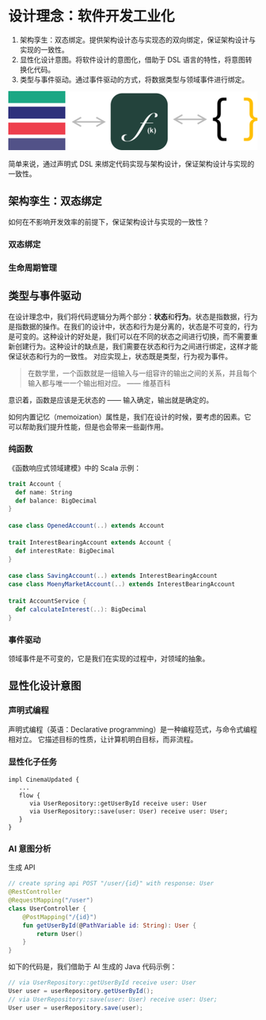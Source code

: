 # 设计理念：软件开发工业化

1. 架构孪生：双态绑定。提供架构设计态与实现态的双向绑定，保证架构设计与实现的一致性。
2. 显性化设计意图。将软件设计的意图化，借助于 DSL 语言的特性，将意图转换化代码。
3. 类型与事件驱动。通过事件驱动的方式，将数据类型与领域事件进行绑定。

![Design Principles](../images/design-principles.svg)

简单来说，通过声明式 DSL 来绑定代码实现与架构设计，保证架构设计与实现的一致性。

## 架构孪生：双态绑定

如何在不影响开发效率的前提下，保证架构设计与实现的一致性？

### 双态绑定

### 生命周期管理

## 类型与事件驱动

在设计理念中，我们将代码逻辑分为两个部分：**状态**和**行为**。状态是指数据，行为是指数据的操作。在我们的设计中，状态和行为是分离的，状态是不可变的，行为是可变的。这种设计的好处是，我们可以在不同的状态之间进行切换，而不需要重新创建行为。这种设计的缺点是，我们需要在状态和行为之间进行绑定，这样才能保证状态和行为的一致性。 对应实现上，状态既是类型，行为视为事件。

> 在数学里，一个函数就是一组输入与一组容许的输出之间的关系，并且每个输入都与唯一一个输出相对应。 —— 维基百科

意识着，函数是应该是无状态的 —— 输入确定，输出就是确定的。

如何内置记忆（memoization）属性是，我们在设计的时候，要考虑的因素。它可以帮助我们提升性能，但是也会带来一些副作用。

### 纯函数

《函数响应式领域建模》中的 Scala 示例：

```scala
trait Account {
  def name: String
  def balance: BigDecimal
}

case class OpenedAccount(..) extends Account

trait InterestBearingAccount extends Account {
  def interestRate: BigDecimal
}

case class SavingAccount(..) extends InterestBearingAccount
case class MoenyMarketAccount(..) extends InterestBearingAccount

trait AccountService {
  def calculateInterest(..): BigDecimal
}
```

### 事件驱动

领域事件是不可变的，它是我们在实现的过程中，对领域的抽象。

## 显性化设计意图

### 声明式编程

声明式编程（英语：Declarative programming）是一种编程范式，与命令式编程相对立。 它描述目标的性质，让计算机明白目标，而非流程。

### 显性化子任务

```feakin
impl CinemaUpdated {
   ...
   flow {
      via UserRepository::getUserById receive user: User
      via UserRepository::save(user: User) receive user: User;
   }
}
```

### AI 意图分析

生成 API

```kotlin
// create spring api POST "/user/{id}" with response: User
@RestController
@RequestMapping("/user")
class UserController {
    @PostMapping("/{id}")
    fun getUserById(@PathVariable id: String): User {
        return User()
    }
}
```

如下的代码是，我们借助于 AI 生成的 Java 代码示例：

```java
// via UserRepository::getUserById receive user: User
User user = userRepository.getUserById();
// via UserRepository::save(user: User) receive user: User;
User user = userRepository.save(user);
```
